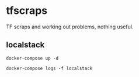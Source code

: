 # tfscraps

TF scraps and working out problems, nothing useful.

## localstack

`docker-compose up -d`

`docker-compose logs -f localstack`
